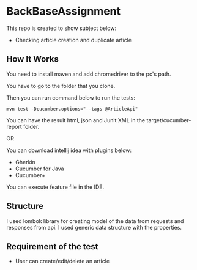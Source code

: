 # BackBaseAssignment
This repo is created to show subject below:

* Checking article creation and duplicate article


## How It Works

You need to install maven and add chromedriver to the pc's path.

You have to go to the folder that you clone.

Then you can run command below to run the tests:

```
mvn test -Dcucumber.options="--tags @ArticleApi"
```

You can have the result html, json and Junit XML in the target/cucumber-report folder.

OR 

You can download intellij idea with plugins below:
* Gherkin
* Cucumber for Java
* Cucumber+

You can execute feature file in the IDE.

## Structure

I used lombok library for creating model of the data from requests and responses from api. 
I used generic data structure with the properties. 


## Requirement of the test
* User can create/edit/delete an article

